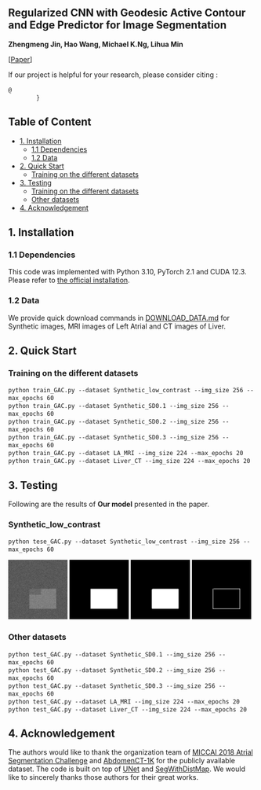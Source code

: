 


## Regularized CNN with Geodesic Active Contour and Edge Predictor for Image Segmentation

**Zhengmeng Jin, Hao Wang, Michael K.Ng, Lihua Min**



[[Paper]()]


If our project is helpful for your research, please consider citing : 
``` 
@
        }
```


## Table of Content
* [1. Installation](#1-installation)
  * [1.1 Dependencies](#11-dependencies)
  * [1.2 Data](#12-data)
* [2. Quick Start](#2-quick-start)
  * [Training on the different datasets](#Training-on-the-different-datasets)
* [3. Testing](#3-testing)
  * [Training on the different datasets](#Synthetic_low_contrast)
  * [Other datasets](#Other-datasets) 
* [4. Acknowledgement](#4-acknowledgement)


## 1. Installation
### 1.1 Dependencies

This code was implemented with Python 3.10, PyTorch 2.1 and CUDA 12.3. Please refer to [the official installation](https://pytorch.org/get-started/previous-versions/). 





### 1.2 Data

We provide quick download commands in [DOWNLOAD_DATA.md](./DOWNLOAD_DATA.md) for Synthetic images, MRI images of Left Atrial and CT images of Liver.


## 2. Quick Start

### Training on the different datasets


```
python train_GAC.py --dataset Synthetic_low_contrast --img_size 256 --max_epochs 60 
python train_GAC.py --dataset Synthetic_SD0.1 --img_size 256 --max_epochs 60 
python train_GAC.py --dataset Synthetic_SD0.2 --img_size 256 --max_epochs 60 
python train_GAC.py --dataset Synthetic_SD0.3 --img_size 256 --max_epochs 60 
python train_GAC.py --dataset LA_MRI --img_size 224 --max_epochs 20
python train_GAC.py --dataset Liver_CT --img_size 224 --max_epochs 20
```



## 3. Testing
Following are the  results of **Our model** presented in the paper.



### Synthetic_low_contrast


```
python tese_GAC.py --dataset Synthetic_low_contrast --img_size 256 --max_epochs 60
```
<p>
  <img width="24%" alt="image" title="Image" src="examples\Synthetic_low_contrast\19_image.png">
<img width="24%" alt="ground truth" title="Ground Truth" src="examples\Synthetic_low_contrast\19_ground.png">
  <img width="24%" alt="results" title="Pred_segmentation" src="examples\Synthetic_low_contrast\19_pred.png">
<img width="24%" alt="boundary" title="Pred_boundary" src="examples\Synthetic_low_contrast\19_boundary.png">
</p>

### Other datasets

```
python test_GAC.py --dataset Synthetic_SD0.1 --img_size 256 --max_epochs 60 
python test_GAC.py --dataset Synthetic_SD0.2 --img_size 256 --max_epochs 60 
python test_GAC.py --dataset Synthetic_SD0.3 --img_size 256 --max_epochs 60 
python test_GAC.py --dataset LA_MRI --img_size 224 --max_epochs 20
python test_GAC.py --dataset Liver_CT --img_size 224 --max_epochs 20
```

## 4. Acknowledgement
The authors would like to thank the organization team of [MICCAI 2018 Atrial Segmentation Challenge](https://www.cardiacatlas.org/atriaseg2018-challenge/) and [AbdomenCT-1K](https://abdomenct-1k-fully-supervised-learning.grand-challenge.org/)  for the publicly available dataset. 
The code is built on top of [UNet](https://github.com/milesial/Pytorch-UNet) and [SegWithDistMap](https://github.com/JunMa11/SegWithDistMap). We would like to sincerely thanks those authors for their great works. 


